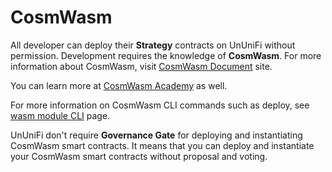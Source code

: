 # CosmWasm

All developer can deploy their **Strategy** contracts on UnUniFi without permission.
Development requires the knowledge of **CosmWasm**.
For more information about CosmWasm, visit [CosmWasm Document](https://docs.cosmwasm.com/docs/) site.

You can learn more at [CosmWasm Academy](https://cosmwasm.getlearnworlds.com) as well.

For more information on CosmWasm CLI commands such as deploy, see [wasm module CLI](../cli/modules/wasm.md) page.

UnUniFi don't require **Governance Gate** for deploying and instantiating CosmWasm smart contracts.
It means that you can deploy and instantiate your CosmWasm smart contracts without proposal and voting.
